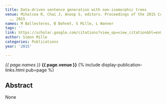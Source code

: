 ```yaml
---
title: Data-driven sentence generation with non-isomorphic trees
venue: Mihalcea R, Chai J, Anoop S, editors. Proceedings of the 2015 Conference of
  …, 2015
names: M Ballesteros, B Bohnet, S Mille, L Wanner
tags: ''
link: https://scholar.google.com/citations?view_op=view_citation&hl=en&user=hg8-G68AAAAJ&citation_for_view=hg8-G68AAAAJ:YsMSGLbcyi4C
author: Simon Mille
categories: Publications
year: '2015'

---
```


*{{ page.names }}*
**{{ page.venue }}**
{% include display-publication-links.html pub=page %}
## Abstract

None